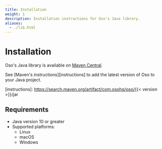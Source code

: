 ```yaml
---
title: Installation
weight: 1
description: Installation instructions for Oso's Java library.
aliases: 
  - ./lib.html
---
```


# Installation

Oso's Java library is available on [Maven Central][].

See [Maven's instructions][instructions] to add the latest version of Oso to
your Java project.

[Maven Central]: https://search.maven.org/artifact/com.osohq/oso
[instructions]: https://search.maven.org/artifact/com.osohq/oso/{{< version >}}/jar

## Requirements

- Java version 10 or greater
- Supported platforms:
  - Linux
  - macOS
  - Windows
